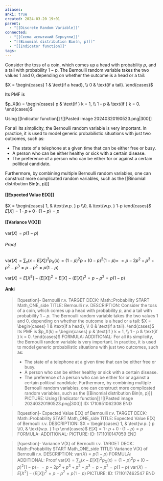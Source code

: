 ```yaml
---
aliases: 
anki: true
created: 2024-03-20 19:01
parent:
  - "[[Discrete Random Variable]]"
connected:
  - "[[Схема испытиний Бернулли]]"
  - "[[Binomial distribution Bin(n, p)]]"
  - "[[Indicator function]]"
tags: 
---
```


Consider the toss of a coin, which comes up a head with probability $p$, and a tail with probability $1 - p$. The Bernoulli random variable takes the two values 1 and 0, depending on whether the outcome is a head or a tail:

$X = \begin{cases} 1 & \text{if a head}, \\ 0 & \text{if a tail}. \end{cases}$

Its PMF is

$p_X(k) = \begin{cases} p & \text{if } k = 1, \\ 1 - p & \text{if } k = 0. \end{cases}$

Using [[Indicator function]]
![[Pasted image 20240320190523.png|300]]

For all its simplicity, the Bernoulli random variable is very important. In practice, it is used to model generic probabilistic situations with just two outcomes, such as:
- The state of a telephone at a given time that can be either free or busy.
- A person who can be either healthy or sick with a certain disease.
- The preference of a person who can be either for or against a certain political candidate.

Furthermore, by combining multiple Bernoulli random variables, one can construct more complicated random variables, such as the [[Binomial distribution Bin(n, p)]] 

#### [[Expected Value E(X)]]

$X = \begin{cases} 1, & \text{w.p. } p \\0, & \text{w.p. } 1-p \end{cases}$
$E[X] = 1\cdot p + 0\cdot(1-p) = p$


#### [[Variance V(X)]]
$\text{var}(X) = p(1-p)$

###### Proof
$\text{var}(X) = \sum_{x} (x - E[X])^2 p_X(x) = (1-p)^2 p + (0-p)^2 (1-p) =$
$= p - 2p^2 + p^3 + p^2 - p^3 = p - p^2 = p(1-p)$

$\text{var}(X) = E[X^2] - (E[X])^2 = E[X] - (E[X])^2 = p - p^2 = p(1-p)$






#### Anki
> [!question]- Bernoulli r.v.
TARGET DECK: Math::Probability
START
Math_ONE_side
TITLE: Bernoulli r.v.
DESCRIPTION: Consider the toss of a coin, which comes up a head with probability $p$, and a tail with probability $1 - p$. The Bernoulli random variable takes the two values 1 and 0, depending on whether the outcome is a head or a tail:
$X = \begin{cases} 1 & \text{if a head}, \\ 0 & \text{if a tail}. \end{cases}$
Its PMF is
$p_X(k) = \begin{cases} p & \text{if } k = 1, \\ 1 - p & \text{if } k = 0. \end{cases}$
FORMULA: 
ADDITIONAL:
> For all its simplicity, the Bernoulli random variable is very important. In practice, it is used to model generic probabilistic situations with just two outcomes, such as:
> - The state of a telephone at a given time that can be either free or busy.
> - A person who can be either healthy or sick with a certain disease.
> - The preference of a person who can be either for or against a certain political candidate.
> Furthermore, by combining multiple Bernoulli random variables, one can construct more complicated random variables, such as the [[Binomial distribution Bin(n, p)]] 
PICTURE:
Using [[Indicator function]]
![[Pasted image 20240320190523.png|300]]
ID: 1710951062308
END

> [!question]- Expected Value E(X) of Bernoulli r.v.
TARGET DECK: Math::Probability 
START
Math_ONE_side
TITLE: Expected Value E(X) of Bernoulli r.v.
DESCRIPTION: 
$X = \begin{cases} 1, & \text{w.p. } p \\0, & \text{w.p. } 1-p \end{cases}$
$E[X] = 1\cdot p + 0\cdot(1-p) = p$
FORMULA: 
ADDITIONAL:
PICTURE:
ID: 1711010147059
END

> [!question]- Variance V(X) of Bernoulli r.v.
TARGET DECK: Math::Probability 
START
Math_ONE_side
TITLE: Variance V(X) of Bernoulli r.v.
DESCRIPTION: $\text{var}(X) = p(1-p)$
FORMULA: 
ADDITIONAL: Proof
$\text{var}(X) = \sum_{x} (x - E[X])^2 p_X(x) = (1-p)^2 p + (0-p)^2 (1-p) =$
$= p - 2p^2 + p^3 + p^2 - p^3 = p - p^2 = p(1-p)$
$\text{var}(X) = E[X^2] - (E[X])^2 = p - p^2 = p(1-p)$
PICTURE:
ID: 1711017462547
END
